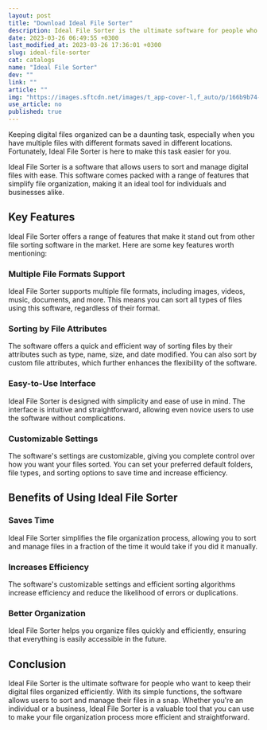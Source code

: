 ```yaml
---
layout: post
title: "Download Ideal File Sorter"
description: Ideal File Sorter is the ultimate software for people who want to keep their digital files organized efficiently. With its simple functions, the software allows users to sort and manage their files in a snap.
date: 2023-03-26 06:49:55 +0300
last_modified_at: 2023-03-26 17:36:01 +0300
slug: ideal-file-sorter
cat: catalogs
name: "Ideal File Sorter"
dev: ""
link: ""
article: ""
img: "https://images.sftcdn.net/images/t_app-cover-l,f_auto/p/166b9b74-a4cd-11e6-bbf2-00163ec9f5fa/2543014210/ideal-file-sorter-screenshot.jpg"
use_article: no
published: true
---
```



Keeping digital files organized can be a daunting task, especially when you have multiple files with different formats saved in different locations. Fortunately, Ideal File Sorter is here to make this task easier for you.

Ideal File Sorter is a software that allows users to sort and manage digital files with ease. This software comes packed with a range of features that simplify file organization, making it an ideal tool for individuals and businesses alike.

## Key Features

Ideal File Sorter offers a range of features that make it stand out from other file sorting software in the market. Here are some key features worth mentioning:

### Multiple File Formats Support

Ideal File Sorter supports multiple file formats, including images, videos, music, documents, and more. This means you can sort all types of files using this software, regardless of their format.

### Sorting by File Attributes

The software offers a quick and efficient way of sorting files by their attributes such as type, name, size, and date modified. You can also sort by custom file attributes, which further enhances the flexibility of the software.

### Easy-to-Use Interface

Ideal File Sorter is designed with simplicity and ease of use in mind. The interface is intuitive and straightforward, allowing even novice users to use the software without complications.

### Customizable Settings

The software's settings are customizable, giving you complete control over how you want your files sorted. You can set your preferred default folders, file types, and sorting options to save time and increase efficiency.

## Benefits of Using Ideal File Sorter

### Saves Time

Ideal File Sorter simplifies the file organization process, allowing you to sort and manage files in a fraction of the time it would take if you did it manually.

### Increases Efficiency

The software's customizable settings and efficient sorting algorithms increase efficiency and reduce the likelihood of errors or duplications.

### Better Organization

Ideal File Sorter helps you organize files quickly and efficiently, ensuring that everything is easily accessible in the future.

## Conclusion

Ideal File Sorter is the ultimate software for people who want to keep their digital files organized efficiently. With its simple functions, the software allows users to sort and manage their files in a snap. Whether you're an individual or a business, Ideal File Sorter is a valuable tool that you can use to make your file organization process more efficient and straightforward.